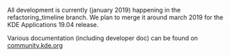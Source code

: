 All development is currently (january  2019) happening in the refactoring_timeline branch.
We plan to merge it around march 2019 for the KDE Applications 19.04 release.

Various documentation (including developer doc) can be found on [community.kde.org](https://community.kde.org/Kdenlive)